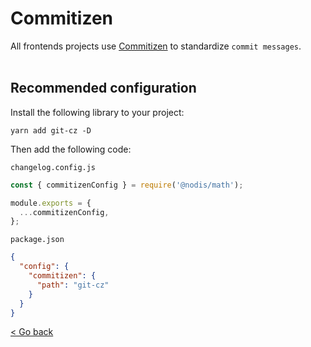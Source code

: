 # Commitizen

All frontends projects use [Commitizen](https://github.com/commitizen/cz-cli) to standardize `commit messages`.
<br/><br/>

## Recommended configuration

Install the following library to your project:

```
yarn add git-cz -D
```

Then add the following code:

`changelog.config.js`

```javascript
const { commitizenConfig } = require('@nodis/math');

module.exports = {
  ...commitizenConfig,
};
```

`package.json`

```json
{
  "config": {
    "commitizen": {
      "path": "git-cz"
    }
  }
}
```

[< Go back](https://nodis-com-br.github.io/math/)
